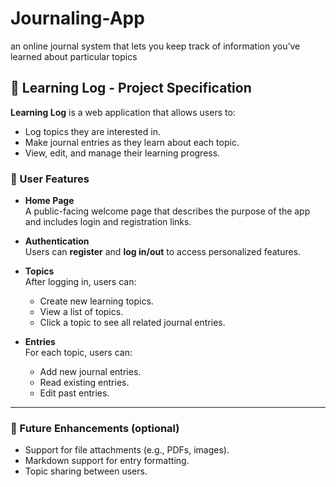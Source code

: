 # Journaling-App
an online journal system that lets you keep track of information you’ve learned about particular topics

## 🧠 Learning Log - Project Specification

**Learning Log** is a web application that allows users to:

- Log topics they are interested in.
- Make journal entries as they learn about each topic.
- View, edit, and manage their learning progress.

### 🔐 User Features

- **Home Page**  
  A public-facing welcome page that describes the purpose of the app and includes login and registration links.

- **Authentication**  
  Users can **register** and **log in/out** to access personalized features.

- **Topics**  
  After logging in, users can:
  - Create new learning topics.
  - View a list of topics.
  - Click a topic to see all related journal entries.

- **Entries**  
  For each topic, users can:
  - Add new journal entries.
  - Read existing entries.
  - Edit past entries.

---

### 🔧 Future Enhancements (optional)

- Support for file attachments (e.g., PDFs, images).
- Markdown support for entry formatting.
- Topic sharing between users.